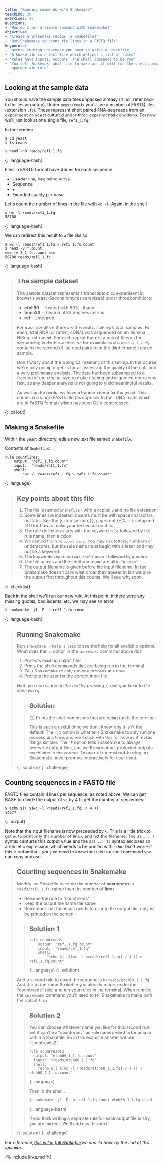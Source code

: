 ```yaml
---
title: "Running commands with Snakemake"
teaching: 30
exercises: 30
questions:
- "How do I run a simple command with Snakemake?"
objectives:
- "Create a Snakemake recipe (a Snakefile)"
- "Use Snakemake to count the lines in a FASTQ file"
keypoints:
- "Before running Snakemake you need to write a Snakefile"
- "A Snakefile is a text file which defines a list of rules"
- "Rules have inputs, outputs, and shell commands to be run"
- "You tell Snakemake what file to make and it will run the shell command defined in the
   appropriate rule"
---
```


## Looking at the sample data

You should have the sample data files unpacked already (if not, refer back to the lesson setup).
Under `yeast/reads` you'll see a number of FASTQ files (extension `.fq`). These represent short
paired RNA-seq reads from an experiment on yeast cultured under three experimental conditions.
For now we'll just look at one single file, `ref1_1.fq`.

In the terminal:

~~~
$ cd yeast
$ ls reads

$ head -n8 reads/ref1_1.fq
~~~
{: .language-bash}

Files in FASTQ format have 4 lines for each sequence.

* Header line, beginning with `@`
* Sequence
* `+`
* Encoded quality per base

Let's count the number of lines in the file with `wc -l`. Again, in the shell:

~~~
$ wc -l reads/ref1_1.fq
58708
~~~
{: .language-bash}

We can redirect this result to a file like so:

~~~
$ wc -l reads/ref1_1.fq > ref1_1.fq.count
$ head -v *.count
==> ref1_1.fq.count <==
58708 reads/ref1_1.fq
~~~
{: .language-bash}

> ## The sample dataset
>
> The sample dataset represents a transcriptomics experiment in brewer's yeast
> (Saccharomyces cerevisiae) under three conditions:
>
> * **etoh60** - Treated with 60% ethanol
> * **temp33** - Treated at 33 degrees celsius
> * **ref**    - Untreated
>
> For each condition there are 3 repeats, making 9 total samples. For each, total RNA
> (or rather, cDNA) was sequenced on an Illumina HiSeq instrument.
> For each repeat there is a pair of files as the sequencing is double-ended, so for example
> `reads/etoh60_3_2.fq` contains the second of the read pairs from the third
> ethanol-treated sample.
>
> Don't worry about the biological meaning of this set-up. In the course, we're only going to get
> as far as assessing the quality of the data and a very preliminary analysis. The data has been
> subsampled to a fraction of the original size to make filtering and alignment operations fast,
> so any deeper analysis is not going to yield meaningful results.
>
> As well as the reads, we have a transcriptome for the yeast. This comes in a single FASTA file
> (as opposed to the cDNA reads which are in FASTQ format) which has been GZip compressed.
>
{: .callout}

## Making a Snakefile

Within the `yeast` directory, edit a new text file named `Snakefile`.

Contents of `Snakefile`:
~~~
rule countlines:
    output: "ref1_1.fq.count"
    input:  "reads/ref1_1.fq"
    shell:
        "wc -l reads/ref1_1.fq > ref1_1.fq.count"
~~~
{: .language}

> ## Key points about this file
>
> 1. The file is named `Snakefile` - with a capital `S` and no file extension.
> 1. Some lines are indented. Indents must be with space characters, not tabs. See the
>    [setup section]({{ page.root }}{% link setup.md %}) for how to make your text editor do this.
> 1. The rule definition starts with the keyword `rule` followed by the rule name, then a colon.
> 1. We named the rule `countreads`. You may use letters, numbers or underscores, but the rule name
>    must begin with a letter and may not be a keyword.
> 1. The keywords `input`, `output`, `shell` are all followed by a colon.
> 1. The file names and the shell command are all in `"quotes"`.
> 1. The output filename is given before the input filename. In fact, Snakemake doesn't care what
>    order they appear in but we give the output first throughout this course. We'll see why soon.
>
{: .checklist}

Back in the shell we'll run our new rule. At this point, if there were any missing quotes, bad
indents, etc. we may see an error.

~~~
$ snakemake -j1 -F -p ref1_1.fq.count
~~~
{: .language-bash}

> ## Running Snakemake
>
> Run `snakemake --help | less` to see the help for all available options.
> What does the `-p` option in the `snakemake` command above do?
>
> 1. Protects existing output files
> 1. Prints the shell commands that are being run to the terminal
> 1. Tells Snakemake to only run one process at a time
> 1. Prompts the user for the correct input file
>
> *Hint: you can search in the text by pressing `/`, and quit back to the shell with `q`*
>
> > ## Solution
> >
> > (2) Prints the shell commands that are being run to the terminal
> >
> > This is such a useful thing we don't know why it isn't the default! The `-j1` option is what
> > tells Snakemake to only run one process at a time, and we'll stick with this for now as it
> > makes things simpler. The `-F` option tells Snakemake to always overwrite output files, and
> > we'll learn about protected outputs much later in the course. Answer 4 is a total red-herring,
> > as Snakemake never prompts interactively for user input.
> >
> {: .solution}
{: .challenge}

## Counting sequences in a FASTQ file

FASTQ files contain 4 lines per sequence, as noted above. We can get BASH to divide the output of
`wc` by 4 to get the number of sequences:

~~~
$ echo $(( $(wc -l <reads/ref1_1.fq) / 4 ))
14677
~~~
{: .output}

Note that the input filename is now preceeded by `<`. This is a little trick to get `wc` to print
only the number of lines, and not the filename. The `$( ... )` syntax captures this output value
and the `$(( ... ))` syntax encloses an arithmetic expression, which needs to be printed with
`echo`. Don't worry if this is unfamiliar - you just need to know that this is a shell command you
can copy and use.

> ## Counting sequences in Snakemake
>
> Modify the Snakefile to count the number of **sequences** in `reads/ref1_1.fq`, rather than the
> number of **lines**.
>
> * Rename the rule to "countreads"
> * Keep the output file name the same
> * Remember that the result needs to go into the output file, not just be printed on the screen.
>
> > ## Solution 1
> >
> > ~~~
> > rule countreads:
> >     output: "ref1_1.fq.count"
> >     input:  "reads/ref_1.fq"
> >     shell:
> >         "echo $(( $(wc -l <reads/ref1_1.fq) / 4 )) > ref1_1.fq.count"
> > ~~~
> > {: .language}
> {: .solution}
>
> Add a second rule to count the sequences in `reads/etoh60_1_1.fq`. Add this to the same Snakefile
> you already made, under the "countreads" rule, and run your rules in the terminal. When running
> the `snakemake` command you'll need to tell Snakemake to make both the output files.
>
> > ## Solution 2
> >
> > You can choose whatever name you like for this second rule, but it can't be "countreads" as
> > rule names need to be unique within a Snakefile. So in this example answer we
> > use "countreads2".
> >
> > ~~~
> > rule countreads2:
> >   output: "etoh60_1_1.fq.count"
> >   input:  "reads/etoh60_1_1.fq"
> >   shell:
> >     "echo $(( $(wc -l <reads/etoh60_1_1.fq) / 4 )) > etoh60_1_1.fq.count"
> > ~~~
> > {: .language}
> >
> > Then in the shell...
> >
> > ~~~
> > $ snakemake -j1 -F -p ref1_1.fq.count etoh60_1_1.fq.count
> > ~~~
> > {: .language-bash}
> >
> > If you think writing a separate rule for each output file is silly, you are correct. We'll
> > address this next!
> >
> {: .solution}
{: .challenge}

*For reference, [this is the full Snakefile](../code/ep01.Snakefile) we should have by the end of
this episode.*

{% include links.md %}

